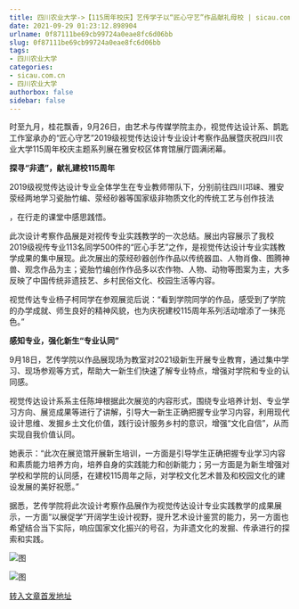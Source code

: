 ```yaml
---
title: 四川农业大学->【115周年校庆】艺传学子以“匠心守艺”作品献礼母校 | sicau.com.cn
date: 2021-09-29 01:23:12.898904
urlname: 0f87111be69cb99724a0eae8fc6d06bb
slug: 0f87111be69cb99724a0eae8fc6d06bb
tags: 
- 四川农业大学
categories:
- sicau.com.cn
- 四川农业大学
authorbox: false
sidebar: false
---
```

时至九月，桂花飘香，9月26日，由艺术与传媒学院主办，视觉传达设计系、鹊匙工作室承办的“匠心守艺”2019级视觉传达设计专业设计考察作品展暨庆祝四川农业大学115周年校庆主题系列展在雅安校区体育馆展厅圆满闭幕。

**探寻“非遗”，献礼建校115周年**

2019级视觉传达设计专业全体学生在专业教师带队下，分别前往四川邛崃、雅安荥经两地学习瓷胎竹编、荥经砂器等国家级非物质文化的传统工艺与创作技法
<!--more-->
，在行走的课堂中感思践悟。

此次设计考察作品展是对视传专业实践教学的一次总结。展出内容展示了我校2019级视传专业113名同学500件的“匠心手艺”之作，是视觉传达设计专业实践教学成果的集中展现。此次展出的荥经砂器创作作品以传统器皿、人物肖像、图腾神兽、观念作品为主；瓷胎竹编创作作品多以农作物、人物、动物等图案为主，大多反映了中国传统非遗技艺、乡村民俗文化、校园生活等内容。

视觉传达专业杨子柯同学在参观展览后说：“看到学院同学的作品，感受到了学院的办学成就、师生良好的精神风貌，也为庆祝建校115周年系列活动增添了一抹亮色。”

**感知专业，强化新生“专业认同”**

9月18日，艺传学院以作品展现场为教室对2021级新生开展专业教育，通过集中学习、现场参观等方式，帮助大一新生们快速了解专业特点，增强对学院和专业的认同感。

视觉传达设计系系主任陈坤根据此次展览的内容形式，围绕专业培养计划、专业学习方向、展览成果等进行了讲解，引导大一新生正确把握专业学习内容，利用现代设计思维、发掘乡土文化价值，践行设计服务乡村的意识，增强“文化自信”，从而实现自我价值认同。

她表示：“此次在展览馆开展新生培训，一方面是引导学生正确把握专业学习内容和素质能力培养方向，培养自身的实践能力和创新能力；另一方面是为新生增强对学校和学院的认同感，在建校115周年之际，对学校文化艺术普及和校园文化的建设发展的美好祝愿。”

据悉，艺传学院将此次设计考察作品展作为视觉传达设计专业实践教学的成果展示，一方面“以展促学”开阔学生设计视野，提升艺术设计鉴赏的能力，另一方面也希望结合当下实际，响应国家文化振兴的号召，为非遗文化的发掘、传承进行的探索和实践。

![图](https://news.sicau.edu.cn/__local/6/59/89/486611E8AC0C5CC3252F6785B6A_F8B0A71F_F1983.png)

![图](https://news.sicau.edu.cn/__local/2/6B/91/4EBB0917CE8155007C1FA10584F_D755767E_FA9C8.png)

[转入文章首发地址](https://news.sicau.edu.cn/info/1078/64764.htm)